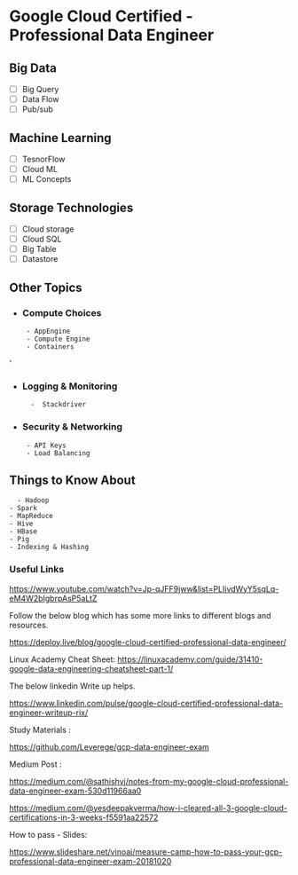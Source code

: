 # Google Cloud Certified - Professional Data Engineer
## Big Data
 - [ ] Big Query
 - [ ] Data Flow
 - [ ] Pub/sub
## Machine Learning
 - [ ] TesnorFlow
 - [ ] Cloud ML
 - [ ] ML Concepts
## Storage Technologies
 - [ ] Cloud storage
 - [ ] Cloud SQL
 - [ ] Big Table
 - [ ] Datastore
 
##  Other Topics
 - ### Compute Choices
        - AppEngine
        - Compute Engine
        - Containers
'
- ### Logging & Monitoring
        -  Stackdriver
 
 - ### Security & Networking
        - API Keys
        - Load Balancing




## Things to Know About
 	  - Hadoop
    - Spark
    - MapReduce
    - Hive
    - HBase
    - Pig
    - Indexing & Hashing





### Useful Links
https://www.youtube.com/watch?v=Jp-qJFF9jww&list=PLIivdWyY5sqLq-eM4W2bIgbrpAsP5aLtZ

Follow the below blog which has some more links to different blogs and resources.


https://deploy.live/blog/google-cloud-certified-professional-data-engineer/

Linux Academy Cheat Sheet:
https://linuxacademy.com/guide/31410-google-data-engineering-cheatsheet-part-1/

The below linkedin Write up helps.

https://www.linkedin.com/pulse/google-cloud-certified-professional-data-engineer-writeup-rix/

Study Materials :

https://github.com/Leverege/gcp-data-engineer-exam

Medium Post :

https://medium.com/@sathishvj/notes-from-my-google-cloud-professional-data-engineer-exam-530d11966aa0

https://medium.com/@yesdeepakverma/how-i-cleared-all-3-google-cloud-certifications-in-3-weeks-f5591aa22572

How to pass - Slides:

https://www.slideshare.net/vinoaj/measure-camp-how-to-pass-your-gcp-professional-data-engineer-exam-20181020
